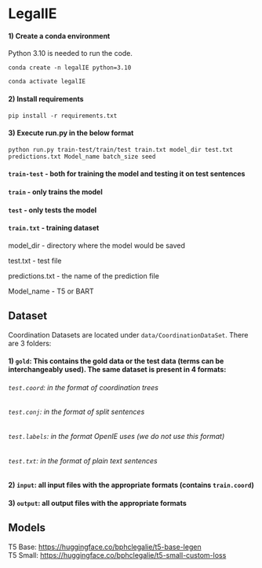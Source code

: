 # LegalIE

#### 1) Create a conda environment
Python 3.10 is needed to run the code.

`conda create -n legalIE python=3.10`

`conda activate legalIE`
#### 2) Install requirements 

```
pip install -r requirements.txt
```
#### 3) Execute run.py in the below format

```
python run.py train-test/train/test train.txt model_dir test.txt predictions.txt Model_name batch_size seed
```

#### `train-test` - both for training the model and testing it on test sentences
 
#### `train` - only trains the model
 
#### `test` - only tests the model

#### `train.txt` - training dataset
 
model_dir - directory where the model would be saved 
 
test.txt - test file 
 
predictions.txt - the name of the prediction file 
 
Model_name - T5 or BART

       


## Dataset

Coordination Datasets are located under `data/CoordinationDataSet`. There are 3 folders:

#### 1) `gold`: This contains the gold data or the test data (terms can be interchangeably used). The same dataset is present in 4 formats:
###### `test.coord`: in the format of coordination trees
###### `test.conj`: in the format of split sentences
###### `test.labels`: in the format OpenIE uses (we do not use this format)
###### `test.txt`: in the format of plain text sentences

#### 2) `input`: all input files with the appropriate formats (contains `train.coord`)
#### 3) `output`: all output files with the appropriate formats

## Models

T5 Base: https://huggingface.co/bphclegalie/t5-base-legen <br>
T5 Small: https://huggingface.co/bphclegalie/t5-small-custom-loss

